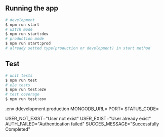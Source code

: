 
## Running the app
```bash
# development
$ npm run start
# watch mode
$ npm run start:dev
# production mode
$ npm run start:prod
# already setted type(production or development) in start method
```
## Test
```bash
# unit tests
$ npm run test
# e2e tests
$ npm run test:e2e
# test coverage
$ npm run test:cov
```
<!-- Add environments  -->
.env ddevelopment production
MONGODB_URL=
PORT=
STATUS_CODE=

<!-- messages -->
USER_NOT_EXIST="User not exist"
USER_EXIST="User already  exist"
AUTH_FAILED="Authentication failed"
SUCCES_MESSAGE="Successfully Completed"